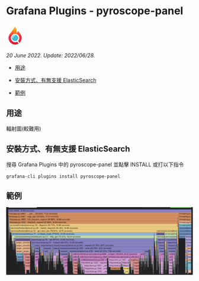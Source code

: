 # Grafana Plugins - pyroscope-panel

![img](pyroscope-panel_icon.png)

*20 June 2022. Update: 2022/06/28.*

* [用途](#use)

* [安裝方式、有無支援 ElasticSearch](#install)

* [範例](#example)

<h2 id="use">用途</h2>

輻射圖(較難用)

<h2 id="install">安裝方式、有無支援 ElasticSearch</h2>

搜尋 Grafana Plugins 中的 pyroscope-panel 並點擊 INSTALL 或打以下指令

    grafana-cli plugins install pyroscope-panel

<h2 id="example">範例</h2>

![img](pyroscope-panel.png)

